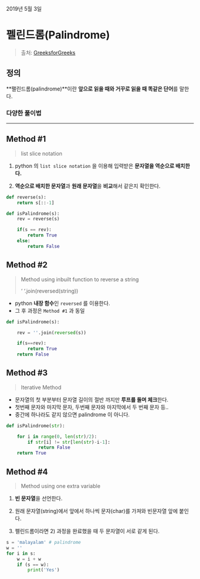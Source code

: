 2019년 5월 3일

# 펠린드롬(Palindrome)

> 출처: [GreeksforGreeks](https://www.geeksforgeeks.org/python-program-check-string-palindrome-not/)

## 정의
**팰린드롬(palindrome)**이란 **앞으로 읽을 때와 거꾸로 읽을 때 똑같은 단어**를 말한다.

### 다양한 풀이법

---

## Method #1
> list slice notation

1) python 의 `list slice notation` 을 이용해 입력받은 **문자열을 역순으로 배치한다.**

2) **역순으로 배치한 문자열**과 **원래 문자열**을 **비교**해서 같은지 확인한다.

```python
def reverse(s):
    return s[::-1]

def isPalindrome(s):
    rev = reverse(s)

    if(s == rev):
        return True
    else:
        return False
```

## Method #2
> Method using inbuilt function to reverse a string
>
> ‘ ‘.join(reversed(string))

- python **내장 함수**인 `reversed` 를 이용한다.
- 그 후 과정은 `Method #1` 과 동일

```python
def isPalindrome(s):

    rev = ''.join(reversed(s))

    if(s==rev):
        return True
    return False
```

## Method #3
> Iterative Method

- 문자열의 첫 부분부터 문자열 길이의 절반 까지만 **루프를 돌며 체크**한다.
- 첫번째 문자와 마지막 문자, 두번째 문자와 마지막에서 두 번째 문자 등..
- 중간에 하나라도 같지 않으면 palindrome 이 아니다.

```python
def isPalindrome(str):

    for i in range(0, len(str)/2):
        if str[i] != str[len(str)-i-1]:
            return False
    return True
```

## Method #4
> Method using one extra variable

1) **빈 문자열**을 선언한다.

2) 원래 문자열(string)에서 앞에서 하나씩 문자(char)를 가져와 빈문자열 앞에 붙인다.

3) 펠린드롬이라면 2) 과정을 완료했을 때 두 문자열이 서로 같게 된다.

```python
s = 'malayalam' # palindrome
w = ''
for i in s:
    w = i + w
    if (s == w):
        print('Yes')
```